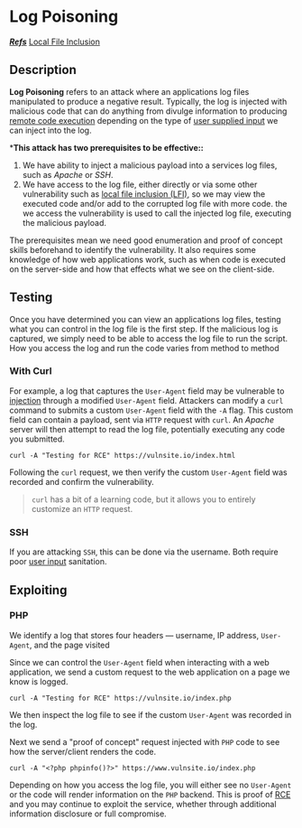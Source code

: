 # Log Poisoning

<u>***Refs***</u>
[Local File Inclusion](local_file_inclusion_LFI.md)

## Description

**Log Poisoning** refers to an attack where an applications log files manipulated to produce a negative result. Typically, the log is injected with malicious code that can do anything from divulge information to producing  [remote code execution](remote_code_execution_rce.md) depending on the type of [user supplied input](../concepts/user_supplied_input.md) we can inject into the log. 

***This attack has two prerequisites to be effective::**

1. We have ability to inject a malicious payload into a services log files, such as *Apache*  or *SSH*. 
2. We have access to the log file, either directly or via some other vulnerability such as [local file inclusion (LFI)](local_file_inclusion_LFI.md), so we may view the executed code and/or add to the corrupted log file with more code.  the we access the vulnerability is used to call the injected log file, executing the malicious payload. 

The prerequisites mean we need good enumeration and proof of concept skills beforehand to identify the vulnerability. It also requires some knowledge of how web applications work, such as when code is executed on the server-side and how that effects what we see on the client-side.

## Testing

Once you have determined you can view an applications log files, testing what you can control in the log file is the first step. If the malicious log is captured, we simply need to be able to access the log file to run the script. How you access the log and run the code varies from method to method

### With Curl
For example, a log that captures the `User-Agent` field may be vulnerable to [injection](injection.md) through a modified `User-Agent` field. Attackers can modify a `curl` command to submits a custom `User-Agent` field with the `-A` flag.  This custom field can contain a payload, sent via `HTTP` request with `curl`. An *Apache* server will then attempt to read the log file, potentially executing any code you submitted. 

`curl -A "Testing for RCE" https://vulnsite.io/index.html`

Following the `curl` request, we then verify the custom `User-Agent` field was recorded and confirm the vulnerability. 

> `curl` has a bit of a learning code, but it allows you to entirely customize an `HTTP` request. 

### SSH
If you are attacking `SSH`, this can be done via the username. Both require poor [user input](../concepts/user_supplied_input.md) sanitation. 

## Exploiting

### PHP
We identify a log that stores four headers &mdash; username, IP address, `User-Agent`, and the page visited

Since we can control the `User-Agent` field when interacting with a web application, we send a custom request to the web application on a page we know is logged. 

`curl -A "Testing for RCE" https://vulnsite.io/index.php`

We then inspect the log file to see if the custom `User-Agent` was recorded in the log. 

Next we send a "proof of concept" request injected with `PHP` code to see how the server/client renders the code. 
 
 `curl -A "<?php phpinfo()?>" https://www.vulnsite.io/index.php`
 
 Depending on how you access the log file, you will either see no `User-Agent` or the code will render information on the `PHP` backend. This is proof of [RCE](remote_code_execution_rce.md) and you may continue to exploit the service, whether through additional information disclosure or full compromise. 


